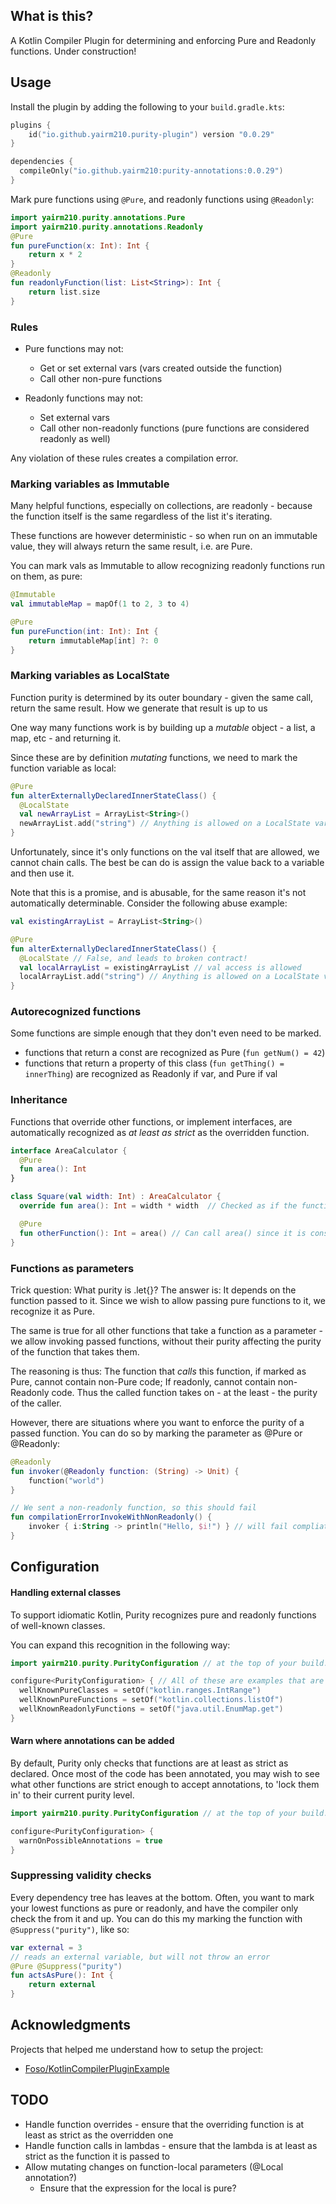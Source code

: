 ## What is this?

A Kotlin Compiler Plugin for determining and enforcing Pure and Readonly functions. Under construction!

## Usage

Install the plugin by adding the following to your `build.gradle.kts`:

```kotlin
plugins {
    id("io.github.yairm210.purity-plugin") version "0.0.29"
}

dependencies {
  compileOnly("io.github.yairm210:purity-annotations:0.0.29")
}
```


Mark pure functions using `@Pure`, and readonly functions using `@Readonly`:

```kotlin
import yairm210.purity.annotations.Pure
import yairm210.purity.annotations.Readonly
@Pure
fun pureFunction(x: Int): Int {
    return x * 2
}
@Readonly
fun readonlyFunction(list: List<String>): Int {
    return list.size
}
```


### Rules

- Pure functions may not:
  - Get or set external vars (vars created outside the function)
  - Call other non-pure functions

- Readonly functions may not:
  - Set external vars
  - Call other non-readonly functions (pure functions are considered readonly as well)

Any violation of these rules creates a compilation error.


### Marking variables as Immutable

Many helpful functions, especially on collections, are readonly - because the function itself is the same regardless of the list it's iterating.

These functions are however deterministic - so when run on an immutable value, they will always return the same result, i.e. are Pure.

You can mark vals as Immutable to allow recognizing readonly functions run on them, as pure: 

```kotlin
@Immutable
val immutableMap = mapOf(1 to 2, 3 to 4)

@Pure
fun pureFunction(int: Int): Int {
    return immutableMap[int] ?: 0
}
```

### Marking variables as LocalState

Function purity is determined by its outer boundary - given the same call, return the same result. How we generate that result is up to us

One way many functions work is by building up a *mutable* object - a list, a map, etc - and returning it.

Since these are by definition *mutating* functions, we need to mark the function variable as local: 

```kotlin
@Pure
fun alterExternallyDeclaredInnerStateClass() {
  @LocalState
  val newArrayList = ArrayList<String>()
  newArrayList.add("string") // Anything is allowed on a LocalState variable
}
```

Unfortunately, since it's only functions on the val itself that are allowed, we cannot chain calls. 
The best be can do is assign the value back to a variable and then use it.

Note that this is a promise, and is abusable, for the same reason it's not automatically determinable. Consider the following abuse example:

```kotlin
val existingArrayList = ArrayList<String>()

@Pure
fun alterExternallyDeclaredInnerStateClass() {
  @LocalState // False, and leads to broken contract!
  val localArrayList = existingArrayList // val access is allowed
  localArrayList.add("string") // Anything is allowed on a LocalState variable
}
```

### Autorecognized functions

Some functions are simple enough that they don't even need to be marked.

- functions that return a const are recognized as Pure (`fun getNum() = 42`)
- functions that return a property of this class (`fun getThing() = innerThing`) are recognized as Readonly if var, and Pure if val

### Inheritance

Functions that override other functions, or implement interfaces, are automatically recognized as *at least as strict* as the overridden function.

```kotlin
interface AreaCalculator {
  @Pure
  fun area(): Int
}

class Square(val width: Int) : AreaCalculator {
  override fun area(): Int = width * width  // Checked as if the function is marked with @Pure

  @Pure
  fun otherFunction(): Int = area() // Can call area() since it is considered @Pure
}

```

### Functions as parameters

Trick question: What purity is .let{}? The answer is: It depends on the function passed to it. Since we wish to allow passing pure functions to it, we recognize it as Pure.

The same is true for all other functions that take a function as a parameter - we allow invoking passed functions, without their purity affecting the purity of the function that takes them.

The reasoning is thus: The function that *calls* this function, if marked as Pure, cannot contain non-Pure code; If readonly, cannot contain non-Readonly code. Thus the called function takes on - at the least - the purity of the caller.

However, there are situations where you want to enforce the purity of a passed function. You can do so by marking the parameter as @Pure or @Readonly:

```kotlin
@Readonly
fun invoker(@Readonly function: (String) -> Unit) {
    function("world") 
}

// We sent a non-readonly function, so this should fail
fun compilationErrorInvokeWithNonReadonly() {  
    invoker { i:String -> println("Hello, $i!") } // will fail compliation - non-Readonly function passed to a Readonly function parameter
}
```

## Configuration

#### Handling external classes

To support idiomatic Kotlin, Purity recognizes pure and readonly functions of well-known classes.

You can expand this recognition in the following way:

```kotlin
import yairm210.purity.PurityConfiguration // at the top of your build.gradle.kts

configure<PurityConfiguration> { // All of these are examples that are already contained in the known functions/classes 
  wellKnownPureClasses = setOf("kotlin.ranges.IntRange")
  wellKnownPureFunctions = setOf("kotlin.collections.listOf")
  wellKnownReadonlyFunctions = setOf("java.util.EnumMap.get")
}
```

#### Warn where annotations can be added 

By default, Purity only checks that functions are at least as strict as declared.
Once most of the code has been annotated, you may wish to see what other functions are strict enough to accept annotations,
  to 'lock them in' to their current purity level.

```kotlin
import yairm210.purity.PurityConfiguration // at the top of your build.gradle.kts

configure<PurityConfiguration> { 
  warnOnPossibleAnnotations = true
}
```

### Suppressing validity checks

Every dependency tree has leaves at the bottom. 
Often, you want to mark your lowest functions as pure or readonly, and have the compiler only check the from it and up.
You can do this my marking the function with `@Suppress("purity")`, like so:

```kotlin
var external = 3
// reads an external variable, but will not throw an error
@Pure @Suppress("purity")
fun actsAsPure(): Int {
    return external
}
```

## Acknowledgments

Projects that helped me understand how to setup the project:
* [Foso/KotlinCompilerPluginExample](https://github.com/Foso/KotlinCompilerPluginExample)

## TODO

- Handle function overrides - ensure that the overriding function is at least as strict as the overridden one 
- Handle function calls in lambdas - ensure that the lambda is at least as strict as the function it is passed to
- Allow mutating changes on function-local parameters (@Local annotation?)
  - Ensure that the expression for the local is pure?
